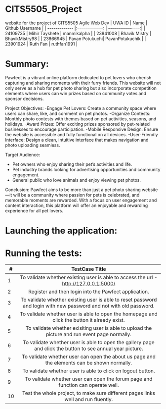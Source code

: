 # CITS5505_Project
website for the project of CITS5505 Agile Web Dev
| UWA ID        | Name           | Github Username  |
| ------------- |:-------------: | ----------------:|
| 24109735      | Mihir Tayshete | manmikalpha      |
| 23841008      | Bhavik Mistry  | BhavikMistry98   |
| 23866945      | Pavan Potukuchi| PavanPotukuchik  |
| 23901924      | Ruth Fan       | ruthfan1991      |

# Summary:
Pawfect is a vibrant online platform dedicated to pet lovers who cherish capturing and sharing moments with their furry friends. This website will not only serve as a hub for pet photo sharing but also incorporate competition elements where users can win prizes based on community votes and sponsor decisions. 

Project Objectives:
-Engage Pet Lovers: Create a community space where users can share, like, and comment on pet photos.
-Organize Contests: Monthly photo contests with themes based on pet activities, seasons, and holidays.
-Award Prizes: Offer exciting prizes sponsored by pet-related businesses to encourage participation.
-Mobile Responsive Design: Ensure the website is accessible and fully functional on all devices.
-User-Friendly Interface: Design a clean, intuitive interface that makes navigation and photo uploading seamless.

Target Audience:
- Pet owners who enjoy sharing their pet’s activities and life.
- Pet industry brands looking for advertising opportunities and community engagement.
- General public who love animals and enjoy viewing pet photos.

Conclusion:
Pawfect aims to be more than just a pet photo sharing website—it will be a community where passion for pets is celebrated, and memorable moments are rewarded. With a focus on user engagement and content interaction, this platform will offer an enjoyable and rewarding experience for all pet lovers.
# Launching the application:

# Running the tests:
|# | TestCase Title                                                                                                              | 
|- |:---------------------------------------------------------------------------------------------------------------------------:|
|1 | To validate whether existing user is able to access the url -http://127.0.0.1:5000/| 
|2 | Register and then login into the Pawfect application.|
|3 | To validate whether existing user is able to reset password and login with new password and not with old password.|
|4 | To validate whether user is able to open the homepage and click the button it already exist.|
|5 | To validate whether exisiting user is able to upload the picture and run event page normally.|
|6 | To validate whether user is able to open the gallery page and click the button to see annual year picture.|
|7 | To validate whether user can open the about us page and the elements can be shown normally.|
|8 | To validate whether user is able to click on logout button.|
|9 | To validate whether user can open the forum page and function can operate well.|
|10| Test the whole project, to make sure different pages links well and run fluently.|
 
 



